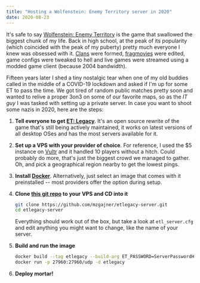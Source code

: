 ```yaml
---
title: "Hosting a Wolfenstein: Enemy Territory server in 2020"
date: 2020-08-23
---
```


It's safe to say [Wolfenstein: Enemy Territory](https://en.wikipedia.org/wiki/Wolfenstein:_Enemy_Territory) is the game that swallowed the biggest chunk of my life. Back in high school, at the peak of its popularity (which coincided with the peak of my puberty) pretty much everyone I knew was obsessed with it. [Clans](https://purans.zgajner.com/) were formed, [fragmovies](https://www.youtube.com/watch?v=CmnzmB9e03w) were edited, game configs were tweaked to hell and live games were streamed using a modded game client (because 2004 bandwidth).

Fifteen years later I shed a tiny nostalgic tear when one of my old buddies called in the middle of a COVID-19 lockdown and asked if I'm up for some ET to pass the time. We got tired of random public matches pretty soon and wanted to relive a proper 3on3 on some of our favorite maps, so as the _IT guy_ I was tasked with setting up a private server. In case you want to shoot some nazis in 2020, here are the steps:

1. **Tell everyone to get [ET: Legacy](https://www.etlegacy.com/)**. It's an open source rewrite of the game that's still being actively maintained, it works on latest versions of all desktop OSes and has the most servers available for it.

2. **Set up a VPS with your provider of choice**. For reference, I used the $5 instance on [Vultr](https://www.vultr.com/) and it handled 10 players without a hitch. Could probably do more, that's just the biggest crowd we managed to gather. Oh, and pick a geographical region nearby to get the lowest pings.

3. **Install [Docker](https://docs.docker.com/engine/install/ubuntu/#installation-methods)**. Alternatively, just select an image that comes with it preinstalled -- most providers offer the option during setup.

4. **Clone [this git repo](https://github.com/mzgajner/etlegacy-server) to your VPS and CD into it**
   ```sh
   git clone https://github.com/mzgajner/etlegacy-server.git
   cd etlegacy-server
   ```
   Everything should work out of the box, but take a look at `etl_server.cfg` and edit anything you might want to change, like the name of your server.

5. **Build and run the image**
   ```sh
   docker build --tag etlegacy --build-arg ET_PASSWORD=ServerPasswordHere
   docker run -p 27960:27960/udp -d etlegacy
   ```

6. **Deploy mortar!**
